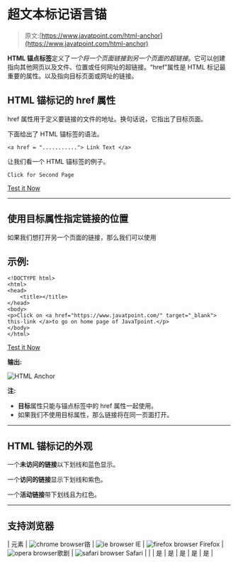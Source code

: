 # 超文本标记语言锚

> 原文:[https://www.javatpoint.com/html-anchor](https://www.javatpoint.com/html-anchor)

**HTML 锚点标签**定义了*一个将一个页面链接到另一个页面的超链接*。它可以创建指向其他网页以及文件、位置或任何网址的超链接。“href”属性是 HTML 标记最重要的属性。以及指向目标页面或网址的链接。

## HTML 锚标记的 href 属性

href 属性用于定义要链接的文件的地址。换句话说，它指出了目标页面。

下面给出了 HTML 锚标签的语法。

```
<a href = "..........."> Link Text </a>

```

让我们看一个 HTML 锚标签的例子。

```
Click for Second Page

```

[Test it Now](https://www.javatpoint.com/oprweb/test.jsp?filename=htmlanchor1)

* * *

## 使用目标属性指定链接的位置

如果我们想打开另一个页面的链接，那么我们可以使用

## 示例:

```
<!DOCTYPE html>
<html>
<head>
	<title></title>
</head>
<body>
<p>Click on <a href="https://www.javatpoint.com/" target="_blank"> this-link </a>to go on home page of JavaTpoint.</p>
</body>
</html>

```

[Test it Now](https://www.javatpoint.com/oprweb/test.jsp?filename=htmlAnchor1_2)

**输出:**

![HTML Anchor](../Images/780266dd2370f8064a206bdfda3413a1.png)

**注:**

*   **目标**属性只能与锚点标签中的 href 属性一起使用。
*   如果我们不使用目标属性，那么链接将在同一页面打开。

* * *

## HTML 锚标记的外观

一个**未访问的链接**以下划线和蓝色显示。

一个**访问的链接**显示下划线和紫色。

一个**活动链接**带下划线且为红色。

* * *

## 支持浏览器

| 元素 | ![chrome browser](../Images/4fbdc93dc2016c5049ed108e7318df19.png)铬 | ![ie browser](../Images/83dd23df1fe8373fd5bf054b2c1dd88b.png) IE | ![firefox browser](../Images/4f001fff393888a8a807ed29b28145d1.png) Firefox | ![opera browser](../Images/6cad4a592cc69a052056a0577b4aac65.png)歌剧 | ![safari browser](../Images/a0f6a9711a92203c5dc5c127fe9c9fca.png) Safari |
|  | 是 | 是 | 是 | 是 | 是 |